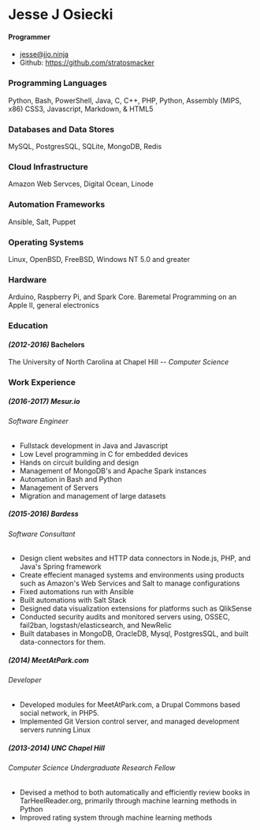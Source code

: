 # Jesse J Osiecki
#### Programmer
* jesse@jjo.ninja
* Github: https://github.com/stratosmacker

### Programming Languages
Python, Bash, PowerShell, Java, C, C++, PHP, Python, Assembly (MIPS, x86)
CSS3, Javascript, Markdown, & HTML5

### Databases and Data Stores
MySQL, PostgresSQL, SQLite, MongoDB, Redis

### Cloud Infrastructure
Amazon Web Servces, Digital Ocean, Linode

### Automation Frameworks
Ansible, Salt, Puppet

### Operating Systems
Linux, OpenBSD, FreeBSD, Windows NT 5.0 and greater

### Hardware
Arduino, Raspberry Pi, and Spark Core. Baremetal Programming on an Apple II, general electronics

### Education
#### _(2012-2016)_ Bachelors
The University of North Carolina at Chapel Hill --
_Computer Science_

### Work Experience
##### _(2016-2017)_ Mesur.io
###### Software Engineer
* Fullstack development in Java and Javascript
* Low Level programming in C for embedded devices
* Hands on circuit building and design
* Management of MongoDB's and Apache Spark instances
* Automation in Bash and Python
* Management of Servers
* Migration and management of large datasets

##### _(2015-2016)_ Bardess
###### Software Consultant
* Design client websites and HTTP data connectors in Node.js, PHP, and Java's Spring framework
* Create effecient managed systems and environments using products such as Amazon's Web Services and Salt to manage configurations
* Fixed automations run with Ansible
* Built automations with Salt Stack
* Designed data visualization extensions for platforms such as QlikSense
* Conducted security audits and monitored servers using, OSSEC, fail2ban, logstash/elasticsearch, and NewRelic
* Built databases in MongoDB, OracleDB, Mysql, PostgresSQL, and built data-connectors for them.

##### _(2014)_ MeetAtPark.com
###### Developer
* Developed modules for MeetAtPark.com, a Drupal Commons based social network, in PHP5.
* Implemented Git Version control server, and managed development servers running Linux

##### _(2013-2014)_ UNC Chapel Hill
###### Computer Science Undergraduate Research Fellow
* Devised a method to both automatically and efficiently review books in TarHeelReader.org, primarily through machine learning methods in Python
* Improved rating system through machine learning methods
